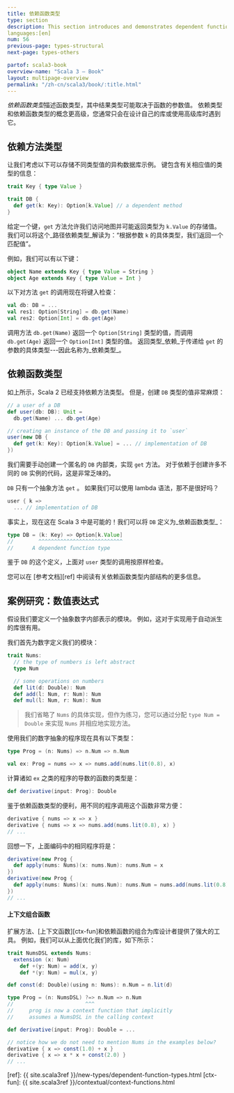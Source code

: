 ```yaml
---
title: 依赖函数类型
type: section
description: This section introduces and demonstrates dependent function types in Scala 3.
languages:[en]
num: 56
previous-page: types-structural
next-page: types-others

partof: scala3-book
overview-name: "Scala 3 — Book"
layout: multipage-overview
permalink: "/zh-cn/scala3/book/:title.html"
---
```



*依赖函数类型*描述函数类型，其中结果类型可能取决于函数的参数值。
依赖类型和依赖函数类型的概念更高级，您通常只会在设计自己的库或使用高级库时遇到它。

## 依赖方法类型

让我们考虑以下可以存储不同类型值的异构数据库示例。
键包含有关相应值的类型的信息：

```scala
trait Key { type Value }

trait DB {
  def get(k: Key): Option[k.Value] // a dependent method
}
```

给定一个键，`get` 方法允许我们访问地图并可能返回类型为 `k.Value` 的存储值。
我们可以将这个_路径依赖类型_解读为：“根据参数 `k` 的具体类型，我们返回一个匹配值”。

例如，我们可以有以下键：

```scala
object Name extends Key { type Value = String }
object Age extends Key { type Value = Int }
```

以下对方法 `get` 的调用现在将键入检查：

```scala
val db: DB = ...
val res1: Option[String] = db.get(Name)
val res2: Option[Int] = db.get(Age)
```

调用方法 `db.get(Name)` 返回一个 `Option[String]` 类型的值，而调用 `db.get(Age)` 返回一个 `Option[Int]` 类型的值。
返回类型_依赖_于传递给 `get` 的参数的具体类型---因此名称为_依赖类型_。

## 依赖函数类型

如上所示，Scala 2 已经支持依赖方法类型。
但是，创建 `DB` 类型的值非常麻烦：

```scala
// a user of a DB
def user(db: DB): Unit =
  db.get(Name) ... db.get(Age)

// creating an instance of the DB and passing it to `user`
user(new DB {
  def get(k: Key): Option[k.Value] = ... // implementation of DB
})
```

我们需要手动创建一个匿名的 `DB` 内部类，实现 `get` 方法。
对于依赖于创建许多不同的 `DB` 实例的代码，这是非常乏味的。

 `DB` 只有一个抽象方法 `get` 。
如果我们可以使用 lambda 语法，那不是很好吗？

```scala
user { k =>
  ... // implementation of DB
```

事实上，现在这在 Scala 3 中是可能的！我们可以将 `DB` 定义为_依赖函数类型_：

```scala
type DB = (k: Key) => Option[k.Value]
//        ^^^^^^^^^^^^^^^^^^^^^^^^^^^
//      A dependent function type
```

鉴于 `DB` 的这个定义，上面对 `user` 类型的调用按原样检查。

您可以在 [参考文档][ref] 中阅读有关依赖函数类型内部结构的更多信息。

## 案例研究：数值表达式

假设我们要定义一个抽象数字内部表示的模块。
例如，这对于实现用于自动派生的库很有用。

我们首先为数字定义我们的模块：

```scala
trait Nums:
  // the type of numbers is left abstract
  type Num

  // some operations on numbers
  def lit(d: Double): Num
  def add(l: Num, r: Num): Num
  def mul(l: Num, r: Num): Num
```

> 我们省略了 `Nums` 的具体实现，但作为练习，您可以通过分配 `type Num = Double` 来实现 `Nums` 并相应地实现方法。

使用我们的数字抽象的程序现在具有以下类型：

```scala
type Prog = (n: Nums) => n.Num => n.Num

val ex: Prog = nums => x => nums.add(nums.lit(0.8), x)
```

计算诸如 `ex` 之类的程序的导数的函数的类型是：

```scala
def derivative(input: Prog): Double
```

鉴于依赖函数类型的便利，用不同的程序调用这个函数非常方便：

```scala
derivative { nums => x => x }
derivative { nums => x => nums.add(nums.lit(0.8), x) }
// ...
```

回想一下，上面编码中的相同程序将是：

```scala
derivative(new Prog {
  def apply(nums: Nums)(x: nums.Num): nums.Num = x
})
derivative(new Prog {
  def apply(nums: Nums)(x: nums.Num): nums.Num = nums.add(nums.lit(0.8), x)
})
// ...
```

#### 上下文组合函数

扩展方法、[上下文函数][ctx-fun]和依赖函数的组合为库设计者提供了强大的工具。
例如，我们可以从上面优化我们的库，如下所示：

```scala
trait NumsDSL extends Nums:
  extension (x: Num)
    def +(y: Num) = add(x, y)
    def *(y: Num) = mul(x, y)

def const(d: Double)(using n: Nums): n.Num = n.lit(d)

type Prog = (n: NumsDSL) ?=> n.Num => n.Num
//                       ^^^
//     prog is now a context function that implicitly
//     assumes a NumsDSL in the calling context

def derivative(input: Prog): Double = ...

// notice how we do not need to mention Nums in the examples below?
derivative { x => const(1.0) + x }
derivative { x => x * x + const(2.0) }
// ...
```


[ref]: {{ site.scala3ref }}/new-types/dependent-function-types.html
[ctx-fun]: {{ site.scala3ref }}/contextual/context-functions.html
